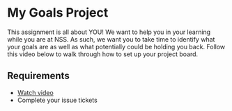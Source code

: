 # My Goals Project

This assignment is all about YOU! We want to help you in your learning while you are at NSS. As such, we want you to take time to identify what your goals are as well as what potentially could be holding you back. Follow this video below to walk through how to set up your project board.

## Requirements
- [Watch video](https://vimeo.com/501812942/bbb53f7b4f)
- Complete your issue tickets
